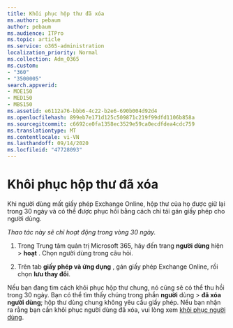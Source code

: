 ```yaml
---
title: Khôi phục hộp thư đã xóa
ms.author: pebaum
author: pebaum
ms.audience: ITPro
ms.topic: article
ms.service: o365-administration
localization_priority: Normal
ms.collection: Adm_O365
ms.custom:
- "360"
- "3500005"
search.appverid:
- MOE150
- MED150
- MBS150
ms.assetid: e6112a76-bbb6-4c22-b2e6-690b004d92d4
ms.openlocfilehash: 899eb7e171d125c509871c219f99dfd1106b858a
ms.sourcegitcommit: c6692ce0fa1358ec3529e59ca0ecdfdea4cdc759
ms.translationtype: MT
ms.contentlocale: vi-VN
ms.lasthandoff: 09/14/2020
ms.locfileid: "47728093"
---
```

# <a name="restore-a-deleted-mailbox"></a>Khôi phục hộp thư đã xóa

Khi người dùng mất giấy phép Exchange Online, hộp thư của họ được giữ lại trong 30 ngày và có thể được phục hồi bằng cách chỉ tái gán giấy phép cho người dùng.
  
 *Thao tác này sẽ chỉ hoạt động trong vòng 30 ngày.*  
  
1. Trong Trung tâm quản trị Microsoft 365, hãy đến trang **người dùng** hiện \> **hoạt** . Chọn người dùng trong câu hỏi.

2. Trên tab **giấy phép và ứng dụng** , gán giấy phép Exchange Online, rồi chọn **lưu thay đổi**.

Nếu bạn đang tìm cách khôi phục hộp thư chung, nó cũng sẽ có thể thu hồi trong 30 ngày. Bạn có thể tìm thấy chúng trong phần **người** dùng \> **đã xóa người dùng**; hộp thư dùng chung không yêu cầu giấy phép. Nếu bạn nhận ra rằng bạn cần khôi phục người dùng đã xóa, vui lòng xem [khôi phục người dùng](https://docs.microsoft.com/microsoft-365/admin/add-users/restore-user).
  